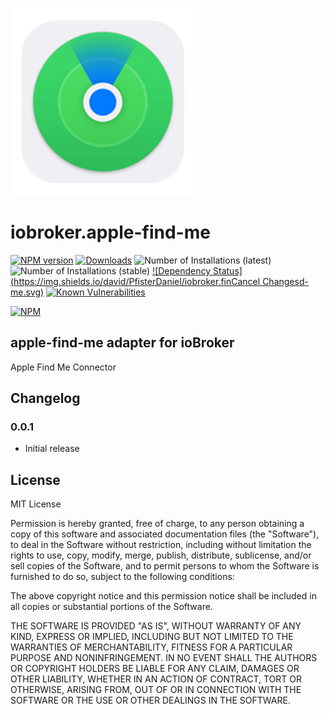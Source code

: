 ![Logo](admin/find-me.png)
# iobroker.apple-find-me

[![NPM version](http://img.shields.io/npm/v/iobroker.apple-find-me.svg)](https://www.npmjs.com/package/iobroker.apple-find-me)
[![Downloads](https://img.shields.io/npm/dm/iobroker.apple-find-me.svg)](https://www.npmjs.com/package/iobroker.apple-find-me)
![Number of Installations (latest)](http://iobroker.live/badges/apple-find-me-installed.svg)
![Number of Installations (stable)](http://iobroker.live/badges/apple-find-me-stable.svg)
[![Dependency Status](https://img.shields.io/david/PfisterDaniel/iobroker.finCancel Changesd-me.svg)](https://david-dm.org/PfisterDaniel/iobroker.apple-find-me)
[![Known Vulnerabilities](https://snyk.io/test/github/PfisterDaniel/ioBroker.apple-find-me/badge.svg)](https://snyk.io/test/github/PfisterDaniel/ioBroker.apple-find-me)

[![NPM](https://nodei.co/npm/iobroker.apple-find-me.png?downloads=true)](https://nodei.co/npm/iobroker.apple-find-me/)

## apple-find-me adapter for ioBroker

Apple Find Me Connector


## Changelog

### 0.0.1
* Initial release

## License

MIT License

Permission is hereby granted, free of charge, to any person obtaining a copy
of this software and associated documentation files (the "Software"), to deal
in the Software without restriction, including without limitation the rights
to use, copy, modify, merge, publish, distribute, sublicense, and/or sell
copies of the Software, and to permit persons to whom the Software is
furnished to do so, subject to the following conditions:

The above copyright notice and this permission notice shall be included in all
copies or substantial portions of the Software.

THE SOFTWARE IS PROVIDED "AS IS", WITHOUT WARRANTY OF ANY KIND, EXPRESS OR
IMPLIED, INCLUDING BUT NOT LIMITED TO THE WARRANTIES OF MERCHANTABILITY,
FITNESS FOR A PARTICULAR PURPOSE AND NONINFRINGEMENT. IN NO EVENT SHALL THE
AUTHORS OR COPYRIGHT HOLDERS BE LIABLE FOR ANY CLAIM, DAMAGES OR OTHER
LIABILITY, WHETHER IN AN ACTION OF CONTRACT, TORT OR OTHERWISE, ARISING FROM,
OUT OF OR IN CONNECTION WITH THE SOFTWARE OR THE USE OR OTHER DEALINGS IN THE
SOFTWARE.

